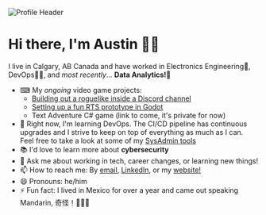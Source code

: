 ![Profile Header](https://pbs.twimg.com/profile_banners/1616938443568971776/1674347684/1500x500)

# Hi there, I'm Austin 👋🏼

I live in Calgary, AB Canada and have worked in Electronics Engineering🤖, DevOps👨‍💻, and _most recently_... **Data Analytics!🔢**

- ⌨ My _ongoing_ video game projects:
  - [Building out a roguelike inside a Discord channel](https://github.com/Captain-Howard/Discord-Roguelike)
  - [Setting up a fun RTS prototype in Godot](https://github.com/DapperBanana/Untitled-RTS)
  - Text Adventure C# game (link to come, it's private for now)
- 🌱 Right now, I'm learning DevOps. The CI/CD pipeline has continuous upgrades and I strive to keep on top of everything as much as I can. Feel free to take a look at some of my [SysAdmin tools](https://github.com/DapperBanana/Local-PC-PoSh-Scripts)
- 📚 I'd love to learn more about **cybersecurity**
- 💬 Ask me about working in tech, career changes, or learning new things!
- 📫 How to reach me: By [email](mailto:contact@austinlhoward.com?subject=[GitHub]%20Reaching%20out!), [LinkedIn](https://www.linkedin.com/in/austin-l-howard-a8035052/), or my [website!](https://www.austinlhoward.com)
- 😄 Pronouns: he/him
- ⚡ Fun fact: I lived in Mexico for over a year and came out speaking Mandarin, 奇怪！🤷🏼‍♂️ 

